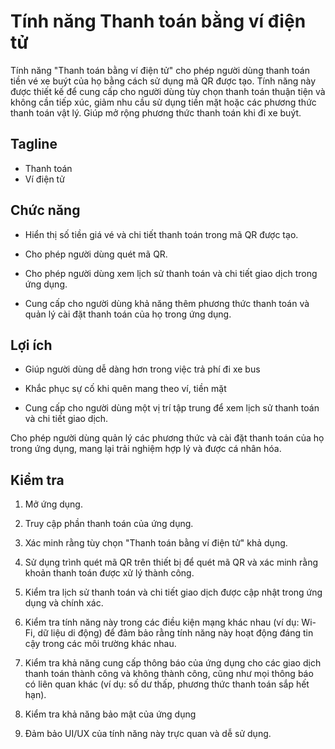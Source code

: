 # Tính năng Thanh toán bằng ví điện tử

Tính năng "Thanh toán bằng ví điện tử" cho phép người dùng thanh toán tiền vé xe buýt của họ bằng cách sử dụng mã QR được tạo. Tính năng này được thiết kế để cung cấp cho người dùng tùy chọn thanh toán thuận tiện và không cần tiếp xúc, giảm nhu cầu sử dụng tiền mặt hoặc các phương thức thanh toán vật lý. Giúp mở rộng phương thức thanh toán khi đi xe buýt.

## Tagline

- Thanh toán
- Ví điện tử

## Chức năng

- Hiển thị số tiền giá vé và chi tiết thanh toán trong mã QR được tạo.

- Cho phép người dùng quét mã QR.

- Cho phép người dùng xem lịch sử thanh toán và chi tiết giao dịch trong ứng dụng.

- Cung cấp cho người dùng khả năng thêm phương thức thanh toán và quản lý cài đặt thanh toán của họ trong ứng dụng.

## Lợi ích

- Giúp người dùng dễ dàng hơn trong việc trả phí đi xe bus

- Khắc phục sự cố khi quên mang theo ví, tiền mặt

- Cung cấp cho người dùng một vị trí tập trung để xem lịch sử thanh toán và chi tiết giao dịch.

Cho phép người dùng quản lý các phương thức và cài đặt thanh toán của họ trong ứng dụng, mang lại trải nghiệm hợp lý và được cá nhân hóa.

## Kiểm tra

1. Mở ứng dụng.

2. Truy cập phần thanh toán của ứng dụng.

3. Xác minh rằng tùy chọn "Thanh toán bằng ví điện tử" khả dụng.

4. Sử dụng trình quét mã QR trên thiết bị để quét mã QR và xác minh rằng khoản thanh toán được xử lý thành công.

5. Kiểm tra lịch sử thanh toán và chi tiết giao dịch được cập nhật trong ứng dụng và chính xác.

6. Kiểm tra tính năng này trong các điều kiện mạng khác nhau (ví dụ: Wi-Fi, dữ liệu di động) để đảm bảo rằng tính năng này hoạt động đáng tin cậy trong các môi trường khác nhau.

7. Kiểm tra khả năng cung cấp thông báo của ứng dụng cho các giao dịch thanh toán thành công và không thành công, cũng như mọi thông báo có liên quan khác (ví dụ: số dư thấp, phương thức thanh toán sắp hết hạn).
8. Kiểm tra khả năng bảo mật của ứng dụng

9. Đảm bảo UI/UX của tính năng này trực quan và dễ sử dụng.
